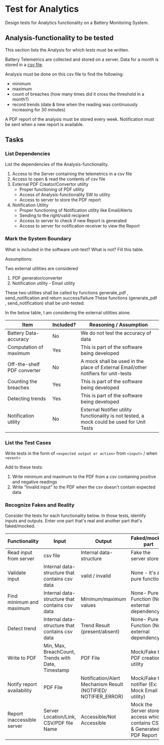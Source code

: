 # Test for Analytics

Design tests for Analytics functionality on a Battery Monitoring System.


## Analysis-functionality to be tested

This section lists the Analysis for which _tests_ must be written.

Battery Telemetrics are collected and stored on a server.
Data for a month is stored in a [csv file](https://en.wikipedia.org/wiki/Comma-separated_values).

Analysis must be done on this csv file to find the following:
- minimum
- maximum
- count of breaches (how many times did it cross the threshold in a month?)
- record trends (date & time when the reading was continuously increasing for 30 minutes)

A PDF report of the analysis must be stored every week.
Notification must be sent when a new report is available.

## Tasks

### List Dependencies

List the dependencies of the Analysis-functionality.

1. Access to the Server containing the telemetrics in a csv file 
1. Access to open & read the contents of csv file
1. External PDF Creator/Convertor utility
   - Proper functioning of PDF utility
   - Access of Analysis-functionality SW to utility
   - Access to server to store the PDF report
1. Notification Utility
   - Proper functioning of Notification utility like Email/Alerts 
   - Sending to the right/valid recipient 
   - Access to server to check if new Report is generated
   - Access to server for notification receiver to view the Report
 


### Mark the System Boundary

What is included in the software unit-test? What is not? Fill this table.

Assumptions:

Two external utilities are considered
1) PDF generator/converter
2) Notification utility - Email utility

These two utilities shall be called by functions generate_pdf , send_notification and return success/failure
These functions (generate_pdf , send_notification) shall be unit-tested.

In the below table, I am considering the external utilities alone.

| Item                      | Included?     | Reasoning / Assumption
|---------------------------|---------------|---
Battery Data-accuracy       | No            | We do not test the accuracy of data
Computation of maximum      | Yes           | This is part of the software being developed
Off-the-shelf PDF converter | No            | A mock shall be used in the place of External Email/other notifiers for unit-tests
Counting the breaches       | Yes           | This is part of the software being developed
Detecting trends            | Yes           | This is part of the software being developed
Notification utility        | No            | External Notifier utility functionality is not tested, a mock could be used for Unit Tests

### List the Test Cases

Write tests in the form of `<expected output or action>` from `<input>` / when `<event>`

Add to these tests:

1. Write minimum and maximum to the PDF from a csv containing positive and negative readings
1. Write "Invalid input" to the PDF when the csv doesn't contain expected data

### Recognize Fakes and Reality

Consider the tests for each functionality below.
In those tests, identify inputs and outputs.
Enter one part that's real and another part that's faked/mocked.

| Functionality            | Input        | Output                      | Faked/mocked part
|--------------------------|--------------|-----------------------------|---
Read input from server     | csv file     | Internal data-structure     | Fake the server store
Validate input             | Internal data-structure that contains csv data     | valid / invalid             | None - it's a pure function
Find minimum and maximum   | Internal data-structure that contains csv data | Minimum/maximum values              | None- Pure Function (No external dependency)
Detect trend               | Internal data-structure that contains csv data  | Trend Result (present/absent)               | None- Pure Function (No external dependency)
Write to PDF               | Min, Max, BreachCount, Trends with Date, Timestamp | PDF File             | Mock/Fake the PDF creation utility
Notify report availability | PDF File | Notification/Alert Mechanism  Result (NOTIFIED/ NOTIFIER_ERROR)               | Mock/Fake the notifier (Ex: Mock Email utility)
Report inaccessible server | Server Location/Link, CSV/PDF file Name| Accessible/Not Accessible              | Mock the Server store access which contains CSV & Generated PDF Report